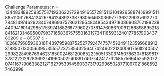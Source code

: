 Challenge Parameters:
n = 134483489259357587193062297294916557281511310492658874099915118851106176841242629412489233879805646303697723631290376922707848149746292340948693757862129548348543497180869087021892384409416014298517539741882667796027036147608670091266898895218841621334695007993716583675755016319734116593324017785790343763209
e = 65537
c = 102687950593631611439795983752527792474757459249112359566891231885071300563957355572372854325640742460221240091756824050729982284987694623185002468120085229505133037450786304818981737812221292836925419605029408917407642417732585756645359207207411677906338212716279539545603373179299650287710970218685927463998